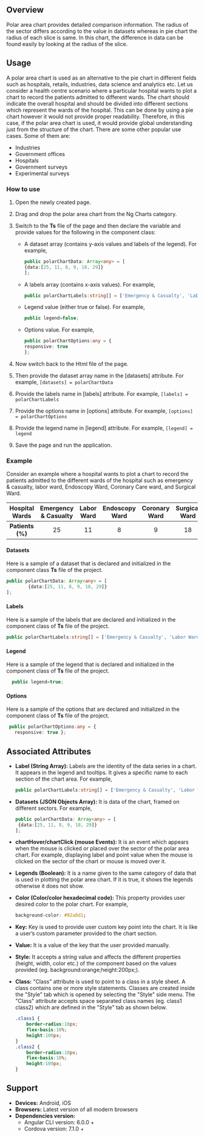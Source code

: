 ## Overview
Polar area chart provides detailed comparison information. The radius of the sector differs according to the value in datasets whereas in pie chart the radius of each slice is same. In this chart, the difference in data can be found easily by looking at the radius of the slice.

## Usage
A polar area chart is used as an alternative to the pie chart in different fields such as hospitals, retails, industries, data science and analytics etc.
Let us consider a health centre scenario where a particular hospital wants to plot a chart to record the patients admitted to different wards. The chart should indicate the overall hospital and should be divided into different sections which represent the wards of the hospital. This can be done by using a pie chart however it would not provide proper readability. Therefore, in this case, if the polar area chart is used, it would provide global understanding just from the structure of the chart.
There are some other popular use cases. Some of them are:
-   Industries
-   Government offices
-   Hospitals
-   Government surveys
-   Experimental surveys

### How to use
1. Open the newly created page.
2. Drag and drop the polar area chart from the Ng Charts category.
3. Switch to the **Ts** file of the page and then declare the variable and provide values for the following in the component class: 
    * A dataset array (contains y-axis values and labels of the legend). For example,
        ```typescript 
        public polarChartData: Array<any> = [
        {data:[25, 11, 8, 9, 18, 29]}
        ];
        ```
    * A labels array (contains x-axis values). For example,
        ```typescript
        public polarChartLabels:string[] = ['Emergency & Casualty', 'Labor Ward', 'Endoscopy Ward', 'Coronary Ward', 'Surgical Ward','General Ward'];
        ```
    * Legend value (either true or false). For example, 
        ```typescript
        public legend=false;
        ```
    * Options value. For example,
        ```typescript
        public polarChartOptions:any = {
        responsive: true
        };
        ```
4. Now switch back to the Html file of the page. 
5. Then provide the dataset array name in the [datasets] attribute. For example,
        ```
		[datasets] = polarChartData
		```
6. Provide the labels name in [labels] attribute. For example,
        ```
        [labels] = polarChartLabels
        ```
7. Provide the options name in [options] attribute. For example, `[options] = polarChartOptions`

8. Provide the legend name in [legend] attribute. For example, `[legend] = legend`
        
9. Save the page and run the application. 
### Example
Consider an example where a hospital wants to plot a chart to record the patients admitted to the different wards of the hospital such as emergency & casualty, labor ward, Endoscopy Ward, Coronary Care ward, and Surgical Ward.

| Hospital Wards | Emergency &  Casualty | Labor Ward | Endoscopy Ward | Coronary Ward | Surgical Ward | General Ward |
| :------: | :------: | :------: | :------: | :------: | :------: | :------: |
| **Patients (%)** | 25 | 11 | 8 | 9 | 18 | 29 |  

#### Datasets
Here is a sample of a dataset that is declared and initialized in the component class **Ts** file of the project. 
```typescript
public polarChartData: Array<any> = [
        {data:[25, 11, 8, 9, 18, 29]}
];
```
#### Labels
Here is a sample of the labels that are declared and initialized in the component class of **Ts** file of the project.
```typescript
public polarChartLabels:string[] = ['Emergency & Casualty', 'Labor Ward', 'Endoscopy Ward', 'Coronary Ward', 'Surgical Ward','General Ward'];
```
#### Legend
Here is a sample of the legend that is declared and initialized in the component class of **Ts** file of the project.
```typescript
  public legend=true;
```
#### Options
Here is a sample of the options that are declared and initialized in the component class of **Ts** file of the project.
```typescript
 public polarChartOptions:any = {
   responsive: true };
```
## Associated Attributes
- **Label (String Array):** Labels are the identity of the data series in a chart. It appears in the legend and tooltips. It gives a specific name to each section of the chart area. For example, 
    ```typescript
    public polarChartLabels:string[] = ['Emergency & Casualty', 'Labor Ward', 'Endoscopy Ward', 'Coronary Ward', 'Surgical Ward','General Ward'];
    ```

-   **Datasets (JSON Objects Array):** It is data of the chart, framed on different sectors. For example,
    ```typescript
    public polarChartData: Array<any> = [
     {data:[25, 11, 8, 9, 18, 29]}
    ];
    ```
- **chartHover/chartClick (mouse Events):** It is an event which appears when the mouse is clicked or placed over the sector of the polar area chart. For example, displaying label and point value when the mouse is clicked on the sector of the chart or mouse is moved over it. 
- **Legends (Boolean):** It is a name given to the same category of data that is used in plotting the polar area chart. If it is true, it shows the legends otherwise it does not show.
- **Color (Color/color hexadecimal code):** This property provides user desired color to the polar chart. For example, 
    ```css
    background-color: #92a8d1;
    ```
-   **Key:** Key is used to provide user custom key point into the chart. It is like a user’s custom parameter provided to the chart section.
-   **Value:** It is a value of the key that the user provided manually.
- **Style:** It accepts a string value and affects the different properties (height, width, color etc.) of the component based on the values provided (eg. background:orange;height:200px;).

- **Class:** "Class" attribute is used to point to a class in a style sheet. A class contains one or more style statements. Classes are created inside the "Style" tab which is opened by selecting the "Style" side menu. The "Class" attribute accepts space separated class names (eg. class1 class2) which are defined in the "Style" tab as shown below.
    ```css
    .class1 {
        border-radius:10px;
        flex-basis:10%;
        height:100px;
    }
    .class2 {
        border-radius:10px;
        flex-basis:10%;
        height:100px;
    }
    
    ```
## Support
- **Devices:** Android, iOS
- **Browsers:**  Latest version of all modern browsers
- **Dependencies version:** 
    - Angular CLI version: 6.0.0 + 
    - Cordova version: 7.1.0 +

